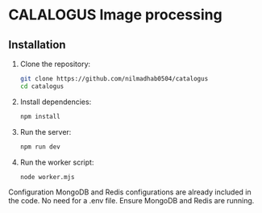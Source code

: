# CALALOGUS Image processing 

## Installation

1. Clone the repository:
   ```bash
   git clone https://github.com/nilmadhab0504/catalogus
   cd catalogus
   ```
2. Install dependencies:
   ```bash
   npm install
   ```
3. Run the server:
   ```bash
   npm run dev
   ```
4. Run the worker script:
    ```
    node worker.mjs
    ```
Configuration
MongoDB and Redis configurations are already included in the code. No need for a .env file. Ensure MongoDB and Redis are running.
